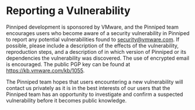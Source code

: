 # Reporting a Vulnerability

Pinniped development is sponsored by VMware, and the Pinniped team encourages users 
who become aware of a security vulnerability in Pinniped to report any potential 
vulnerabilities found to security@vmware.com. If possible, please include a description 
of the effects of the vulnerability, reproduction steps, and a description of in which
version of Pinniped or its dependencies the vulnerability was discovered. 
The use of encrypted email is encouraged. The public PGP key can be found at https://kb.vmware.com/kb/1055.

The Pinniped team hopes that users encountering a new vulnerability will contact 
us privately as it is in the best interests of our users that the Pinniped team has 
an opportunity to investigate and confirm a suspected vulnerability before it becomes public knowledge.
